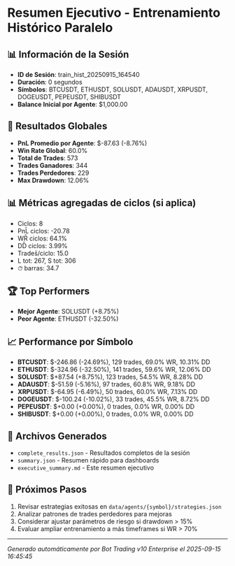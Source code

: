 # Resumen Ejecutivo - Entrenamiento Histórico Paralelo

## 📊 Información de la Sesión
- **ID de Sesión**: train_hist_20250915_164540
- **Duración**: 0 segundos
- **Símbolos**: BTCUSDT, ETHUSDT, SOLUSDT, ADAUSDT, XRPUSDT, DOGEUSDT, PEPEUSDT, SHIBUSDT
- **Balance Inicial por Agente**: $1,000.00

## 🎯 Resultados Globales
- **PnL Promedio por Agente**: $-87.63 (-8.76%)
- **Win Rate Global**: 60.0%
- **Total de Trades**: 573
- **Trades Ganadores**: 344
- **Trades Perdedores**: 229
- **Max Drawdown**: 12.06%

## 📊 Métricas agregadas de ciclos (si aplica)
- Ciclos: 8
- PnL̄ ciclos: -20.78
- WR̄ ciclos: 64.1%
- DD̄ ciclos: 3.99%
- Trades̄/ciclo: 15.0
- L tot: 267, S tot: 306
- ⏱̄ barras: 34.7


## 🏆 Top Performers
- **Mejor Agente**: SOLUSDT (+8.75%)
- **Peor Agente**: ETHUSDT (-32.50%)

## 📈 Performance por Símbolo
- **BTCUSDT**: $-246.86 (-24.69%), 129 trades, 69.0% WR, 10.31% DD
- **ETHUSDT**: $-324.96 (-32.50%), 141 trades, 59.6% WR, 12.06% DD
- **SOLUSDT**: $+87.54 (+8.75%), 123 trades, 54.5% WR, 8.28% DD
- **ADAUSDT**: $-51.59 (-5.16%), 97 trades, 60.8% WR, 9.18% DD
- **XRPUSDT**: $-64.95 (-6.49%), 50 trades, 60.0% WR, 7.13% DD
- **DOGEUSDT**: $-100.24 (-10.02%), 33 trades, 45.5% WR, 8.72% DD
- **PEPEUSDT**: $+0.00 (+0.00%), 0 trades, 0.0% WR, 0.00% DD
- **SHIBUSDT**: $+0.00 (+0.00%), 0 trades, 0.0% WR, 0.00% DD

## 📁 Archivos Generados
- `complete_results.json` - Resultados completos de la sesión
- `summary.json` - Resumen rápido para dashboards
- `executive_summary.md` - Este resumen ejecutivo

## 🎯 Próximos Pasos
1. Revisar estrategias exitosas en `data/agents/{symbol}/strategies.json`
2. Analizar patrones de trades perdedores para mejoras
3. Considerar ajustar parámetros de riesgo si drawdown > 15%
4. Evaluar ampliar entrenamiento a más timeframes si WR > 70%

---
*Generado automáticamente por Bot Trading v10 Enterprise el 2025-09-15 16:45:45*
